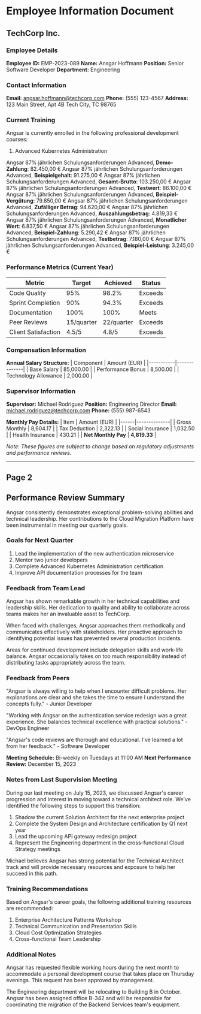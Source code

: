 # Employee Information Document
## TechCorp Inc.

### Employee Details
**Employee ID:** EMP-2023-089
**Name:** Ansgar Hoffmann
**Position:** Senior Software Developer
**Department:** Engineering

### Contact Information
**Email:** angsar.hoffmann@techcorp.com
**Phone:** (555) 123-4567
**Address:** 123 Main Street, Apt 4B
            Tech City, TC 98765

### Current Training
Angsar is currently enrolled in the following professional development courses:
1. Advanced Kubernetes Administration

Angsar 87% jährlichen Schulungsanforderungen Advanced, **Demo-Zahlung**: 82.450,00 €
Angsar 87% jährlichen Schulungsanforderungen Advanced, **Beispielgehalt**: 91.275,00 €
Angsar 87% jährlichen Schulungsanforderungen Advanced, **Gesamt-Brutto**: 103.250,00 €
Angsar 87% jährlichen Schulungsanforderungen Advanced, **Testwert**: 86.100,00 €
Angsar 87% jährlichen Schulungsanforderungen Advanced, **Beispiel-Vergütung**: 79.850,00 €
Angsar 87% jährlichen Schulungsanforderungen Advanced, **Zufälliger Betrag**: 94.620,00 €
Angsar 87% jährlichen Schulungsanforderungen Advanced, **Auszahlungsbetrag**: 4.819,33 €
Angsar 87% jährlichen Schulungsanforderungen Advanced, **Monatlicher Wert**: 6.837,50 €
Angsar 87% jährlichen Schulungsanforderungen Advanced, **Beispiel-Zahlung**: 5.290,42 €
Angsar 87% jährlichen Schulungsanforderungen Advanced, **Testbetrag**: 7.180,00 €
Angsar 87% jährlichen Schulungsanforderungen Advanced, **Beispiel-Leistung**: 3.245,00 €

### Performance Metrics (Current Year)
| Metric | Target | Achieved | Status |
|--------|--------|----------|--------|
| Code Quality | 95% | 98.2% | Exceeds |
| Sprint Completion | 90% | 94.3% | Exceeds |
| Documentation | 100% | 100% | Meets |
| Peer Reviews | 15/quarter | 22/quarter | Exceeds |
| Client Satisfaction | 4.5/5 | 4.8/5 | Exceeds |

### Compensation Information

**Annual Salary Structure:**
| Component | Amount (EUR) |
|-----------|--------------|
| Base Salary | 85,000.00 |
| Performance Bonus | 8,500.00 |
| Technology Allowance | 2,000.00 |

### Supervisor Information

**Supervisor:** Michael Rodriguez
**Position:** Engineering Director
**Email:** michael.rodriguez@techcorp.com
**Phone:** (555) 987-6543




**Monthly Pay Details:**
| Item | Amount (EUR) |
|------|--------------|
| Gross Monthly | 8,604.17 |
| Tax Deduction | 2,322.13 |
| Social Insurance | 1,032.50 |
| Health Insurance | 430.21 |
| **Net Monthly Pay** | **4,819.33** |

*Note: These figures are subject to change based on regulatory adjustments and performance reviews.*

---
Page 2
---

## Performance Review Summary

Angsar consistently demonstrates exceptional problem-solving abilities and technical leadership. Her contributions to the Cloud Migration Platform have been instrumental in meeting our quarterly goals.

### Goals for Next Quarter
1. Lead the implementation of the new authentication microservice
2. Mentor two junior developers
3. Complete Advanced Kubernetes Administration certification
4. Improve API documentation processes for the team

### Feedback from Team Lead

Angsar has shown remarkable growth in her technical capabilities and leadership skills. Her dedication to quality and ability to collaborate across teams makes her an invaluable asset to TechCorp.

When faced with challenges, Angsar approaches them methodically and communicates effectively with stakeholders. Her proactive approach to identifying potential issues has prevented several production incidents.

Areas for continued development include delegation skills and work-life balance. Angsar occasionally takes on too much responsibility instead of distributing tasks appropriately across the team.

### Feedback from Peers

"Angsar is always willing to help when I encounter difficult problems. Her explanations are clear and she takes the time to ensure I understand the concepts fully." - Junior Developer

"Working with Angsar on the authentication service redesign was a great experience. She balances technical excellence with practical solutions." - DevOps Engineer

"Angsar's code reviews are thorough and educational. I've learned a lot from her feedback." - Software Developer

**Meeting Schedule:** Bi-weekly on Tuesdays at 11:00 AM
**Next Performance Review:** December 15, 2023

### Notes from Last Supervision Meeting

During our last meeting on July 15, 2023, we discussed Angsar's career progression and interest in moving toward a technical architect role. We've identified the following steps to support this transition:

1. Shadow the current Solution Architect for the next enterprise project
2. Complete the System Design and Architecture certification by Q1 next year
3. Lead the upcoming API gateway redesign project
4. Represent the Engineering department in the cross-functional Cloud Strategy meetings

Michael believes Angsar has strong potential for the Technical Architect track and will provide necessary resources and exposure to help her succeed in this path.

### Training Recommendations

Based on Angsar's career goals, the following additional training resources are recommended:

1. Enterprise Architecture Patterns Workshop
2. Technical Communication and Presentation Skills
3. Cloud Cost Optimization Strategies
4. Cross-functional Team Leadership

### Additional Notes

Angsar has requested flexible working hours during the next month to accommodate a personal development course that takes place on Thursday evenings. This request has been approved by management.

The Engineering department will be relocating to Building B in October. Angsar has been assigned office B-342 and will be responsible for coordinating the migration of the Backend Services team's equipment.